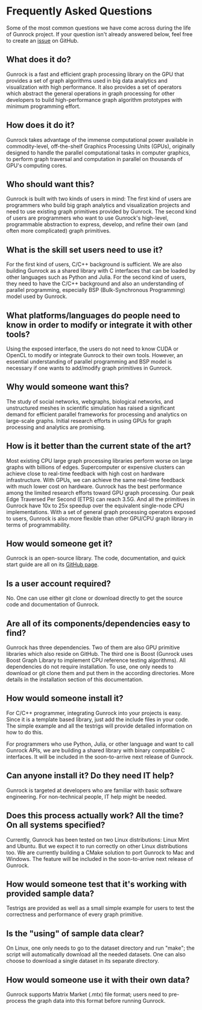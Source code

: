 # Frequently Asked Questions

Some of the most common questions we have come across during the life of Gunrock project. If your question isn't already answered below, feel free to create an [issue](https://github.com/gunrock/gunrock/issues) on GitHub.

## What does it do?

Gunrock is a fast and efficient graph processing library on the GPU that
provides a set of graph algorithms used in big data analytics and visualization
with high performance.  It also provides a set of operators which abstract the
general operations in graph processing for other developers to build
high-performance graph algorithm prototypes with minimum programming effort.

## How does it do it?

Gunrock takes advantage of the immense computational power available in
commodity-level, off-the-shelf Graphics Processing Units (GPUs), originally
designed to handle the parallel computational tasks in computer graphics, to
perform graph traversal and computation in parallel on thousands of GPU's
computing cores.

## Who should want this?

Gunrock is built with two kinds of users in mind: The first kind of users are
programmers who build big graph analytics and visualization projects and need to
use existing graph primitives provided by Gunrock.  The second kind of users
are programmers who want to use Gunrock's high-level, programmable abstraction
to express, develop, and refine their own (and often more complicated) graph
primitives.

## What is the skill set users need to use it?

For the first kind of users, C/C++ background is sufficient. We are also
building Gunrock as a shared library with C interfaces that can be loaded by
other languages such as Python and Julia.  For the second kind of users, they
need to have the C/C++ background and also an understanding of parallel
programming, especially BSP (Bulk-Synchronous Programming) model used by Gunrock.

## What platforms/languages do people need to know in order to modify or integrate it with other tools?

Using the exposed interface, the users do not need to know CUDA or OpenCL to
modify or integrate Gunrock to their own tools. However, an essential
understanding of parallel programming and BSP model is necessary if one wants
to add/modify graph primitives in Gunrock.

## Why would someone want this?

The study of social networks, webgraphs, biological networks, and unstructured
meshes in scientific simulation has raised a significant demand for efficient
parallel frameworks for processing and analytics on large-scale graphs. Initial
research efforts in using GPUs for graph processing and analytics are promising.

## How is it better than the current state of the art?

Most existing CPU large graph processing libraries perform worse on large
graphs with billions of edges. Supercomputer or expensive clusters can achieve
close to real-time feedback with high cost on hardware infrastructure. With
GPUs, we can achieve the same real-time feedback with much lower cost on
hardware. Gunrock has the best performance among the limited research efforts
toward GPU graph processing. Our peak Edge Traversed Per Second (ETPS) can
reach 3.5G.  And all the primitives in Gunrock have 10x to 25x speedup over the
equivalent single-node CPU implementations. With a set of general graph
processing operators exposed to users, Gunrock is also more flexible than other
GPU/CPU graph library in terms of programmability.

## How would someone get it?

Gunrock is an open-source library. The code, documentation, and quick start
guide are all on its [GitHub page](gunrock.github.io).

## Is a user account required?

No. One can use either git clone or download directly to get the source code
and documentation of Gunrock.

## Are all of its components/dependencies easy to find?

Gunrock has three dependencies. Two of them are also GPU primitive libraries which
also reside on GitHub. The third one is Boost (Gunrock uses Boost Graph Library
to implement CPU reference testing algorithms). All dependencies do not require
installation. To use, one only needs to download or git clone them and put them
in the according directories. More details in the installation section of this
documentation.

## How would someone install it?

For C/C++ programmer, integrating Gunrock into your projects is easy. Since it
is a template based library, just add the include files in your code. The
simple example and all the testrigs will provide detailed information on how to
do this.

For programmers who use Python, Julia, or other language and want to call
Gunrock APIs, we are building a shared library with binary compatible
C interfaces. It will be included in the soon-to-arrive next release of
Gunrock.

## Can anyone install it? Do they need IT help?

Gunrock is targeted at developers who are familiar with basic software
engineering. For non-technical people, IT help might be needed.

## Does this process actually work? All the time? On all systems specified?

Currently, Gunrock has been tested on two Linux distributions: Linux Mint and
Ubuntu. But we expect it to run correctly on other Linux distributions too.
We are currently building a CMake solution to port Gunrock to Mac and Windows.
The feature will be included in the soon-to-arrive next release of Gunrock.

## How would someone test that it's working with provided sample data?

Testrigs are provided as well as a small simple example for users to test the
correctness and performance of every graph primitive.

## Is the "using" of sample data clear?

On Linux, one only needs to go to the dataset directory and run "make"; the
script will automatically download all the needed datasets. One can also choose
to download a single dataset in its separate directory.

## How would someone use it with their own data?

Gunrock supports Matrix Market (.mtx) file format; users need to pre-process
the graph data into this format before running Gunrock.
